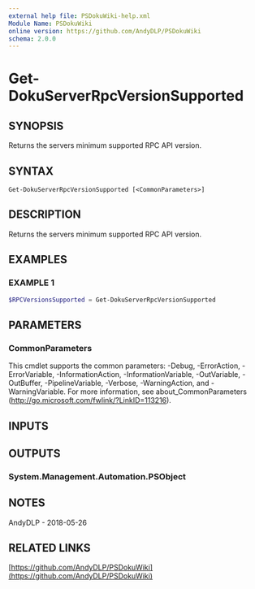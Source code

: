 ```yaml
---
external help file: PSDokuWiki-help.xml
Module Name: PSDokuWiki
online version: https://github.com/AndyDLP/PSDokuWiki
schema: 2.0.0
---
```


# Get-DokuServerRpcVersionSupported

## SYNOPSIS
Returns the servers minimum supported RPC API version.

## SYNTAX

```
Get-DokuServerRpcVersionSupported [<CommonParameters>]
```

## DESCRIPTION
Returns the servers minimum supported RPC API version.

## EXAMPLES

### EXAMPLE 1
```powershell
$RPCVersionsSupported = Get-DokuServerRpcVersionSupported
```

## PARAMETERS

### CommonParameters
This cmdlet supports the common parameters: -Debug, -ErrorAction, -ErrorVariable, -InformationAction, -InformationVariable, -OutVariable, -OutBuffer, -PipelineVariable, -Verbose, -WarningAction, and -WarningVariable. For more information, see about_CommonParameters (http://go.microsoft.com/fwlink/?LinkID=113216).

## INPUTS

## OUTPUTS

### System.Management.Automation.PSObject
## NOTES
AndyDLP - 2018-05-26

## RELATED LINKS

[https://github.com/AndyDLP/PSDokuWiki](https://github.com/AndyDLP/PSDokuWiki)


